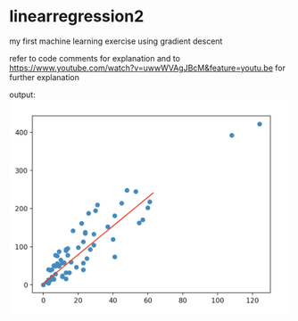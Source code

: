 # linearregression2
my first machine learning exercise using gradient descent

refer to code comments for explanation and to https://www.youtube.com/watch?v=uwwWVAgJBcM&feature=youtu.be for further explanation

output:
![example 3](https://github.com/AnthonyAndroulakis/linearregression2/blob/master/example3.png)
